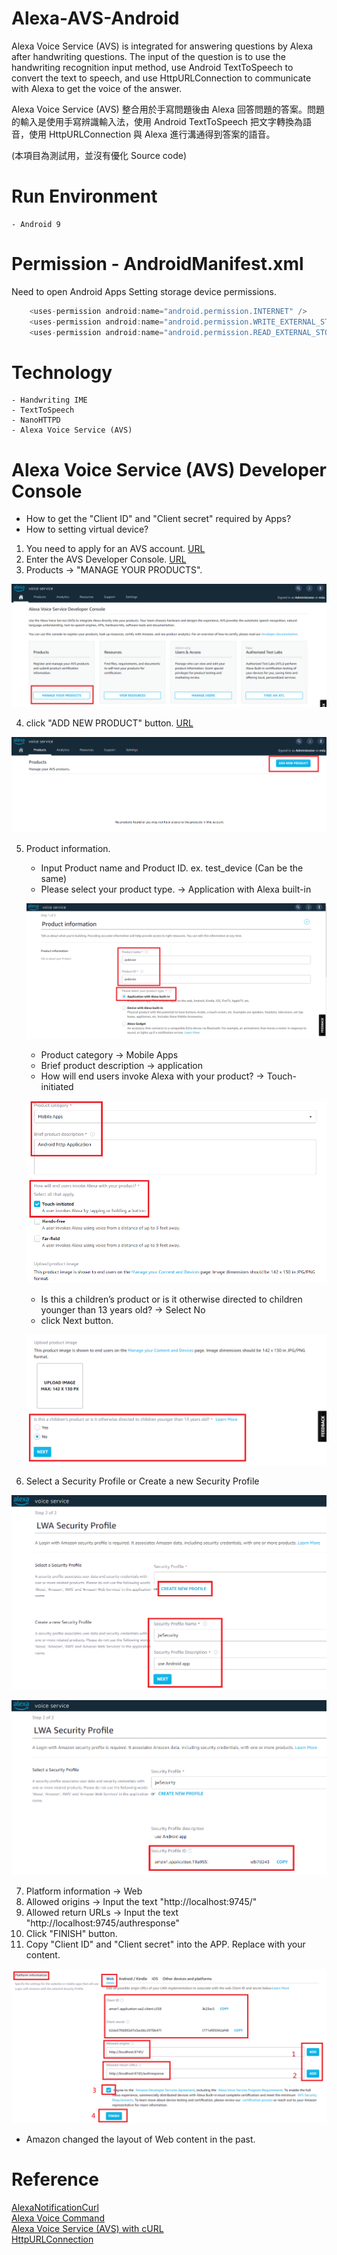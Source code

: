 # Alexa-AVS-Android
Alexa Voice Service (AVS) is integrated for answering questions by Alexa after handwriting questions. The input of the question is to use the handwriting recognition input method, use Android TextToSpeech to convert the text to speech, and use HttpURLConnection to communicate with Alexa to get the voice of the answer.

Alexa Voice Service (AVS) 整合用於手寫問題後由 Alexa 回答問題的答案。問題的輸入是使用手寫辨識輸入法，使用 Android TextToSpeech 把文字轉換為語音，使用 HttpURLConnection 與 Alexa 進行溝通得到答案的語音。

(本項目為測試用，並沒有優化 Source code)

# Run Environment
    - Android 9

# Permission - AndroidManifest.xml
Need to open Android Apps Setting storage device permissions.

```java
    <uses-permission android:name="android.permission.INTERNET" />
    <uses-permission android:name="android.permission.WRITE_EXTERNAL_STORAGE" />
    <uses-permission android:name="android.permission.READ_EXTERNAL_STORAGE" />
```

# Technology
    - Handwriting IME
    - TextToSpeech
    - NanoHTTPD
    - Alexa Voice Service (AVS)
    
# Alexa Voice Service (AVS) Developer Console
   * How to get the "Client ID" and "Client secret" required by Apps?
   * How to setting virtual device?
   
   1. You need to apply for an AVS account. [URL](https://developer.amazon.com/en-US/alexa/devices/alexa-built-in/development-resources/sdk)
   2. Enter the AVS Developer Console. [URL](https://developer.amazon.com/alexa/console/avs/home)
   3. Products -> "MANAGE YOUR PRODUCTS". 
   <p align=center><img src="./images/AVS_01.png" ></p>
   
   4. click "ADD NEW PRODUCT" button. [URL](https://developer.amazon.com/alexa/console/avs/products)
   <p align=center><img src="./images/AVS_02.png" ></p>
    
   5. Product information.
      - Input Product name and Product ID. ex. test_device (Can be the same) 
      - Please select your product type. -> Application with Alexa built-in
      <p align=center><img src="./images/AVS_03.png" ></p>
      
      - Product category -> Mobile Apps
      - Brief product description -> application
      - How will end users invoke Alexa with your product? -> Touch-initiated
      <p align=center><img src="./images/AVS_04.png" ></p>
      
      - Is this a children’s product or is it otherwise directed to children younger than 13 years old? -> Select No
      - click Next button.          
      <p align=center><img src="./images/AVS_05.png" ></p> 
   
   6. Select a Security Profile or Create a new Security Profile
   <p align=center><img src="./images/AVS_06.png" ></p>
   <p align=center><img src="./images/AVS_07.png" ></p>
   
   7. Platform information -> Web
   8. Allowed origins -> Input the text "http://localhost:9745/"
   9. Allowed return URLs -> Input the text "http://localhost:9745/authresponse"
   10. Click "FINISH" button.
   11. Copy "Client ID" and "Client secret" into the APP. Replace with your content.
   <p align=center><img src="./images/AVS_08.png" ></p>
   
   * Amazon changed the layout of Web content in the past.
    
# Reference
  [AlexaNotificationCurl](https://github.com/gravesjohnr/AlexaNotificationCurl/blob/master/README.md)  
  [Alexa Voice Command](https://www.cnet.com/home/smart-home/every-alexa-command-you-can-give-your-amazon-echo-smart-speaker-or-display/)  
  [Alexa Voice Service (AVS) with cURL](https://miguelmota.com/blog/alexa-voice-service-with-curl/)  
  [HttpURLConnection](http://www.tastones.com/zh-tw/stackoverflow/android/httpurlconnection/upload_post_file_using_httpurlconnection/)
  
